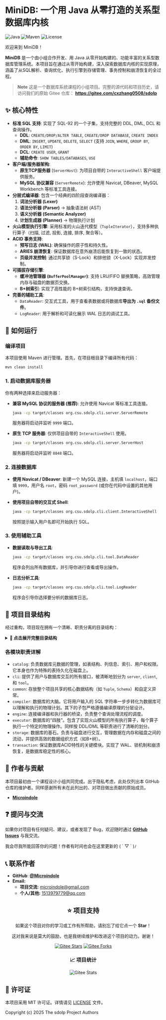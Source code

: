 
# MiniDB: 一个用 Java 从零打造的关系型数据库内核

![Java](https://img.shields.io/badge/Java-17+-orange.svg)
![Maven](https://img.shields.io/badge/Maven-3.5+-blue.svg)
![License](https://img.shields.io/badge/License-MIT-green.svg)

欢迎来到 MiniDB！

**MiniDB** 是一个由小组合作开发、用 Java 从零开始构建的、功能丰富的关系型数据库管理系统。本项目旨在通过从零开始构建，深入探索数据库内核的实现原理，涵盖了从SQL解析、查询优化、执行引擎到存储管理、事务控制和崩溃恢复的全过程。

> **Note**
> 这是一个数据库系统课程的小组项目。完整的源代码和项目历史，请访问我们的原始 Gitee 仓库：
> **https://gitee.com/cxzhang0508/sdolp**



## ✨ 核心特性

- **标准 SQL 支持**: 实现了 SQL-92 的一个子集，支持完整的 DDL, DML, DCL 和查询操作。
  - **DDL**: `CREATE/DROP/ALTER TABLE`, `CREATE/DROP DATABASE`, `CREATE INDEX`
  - **DML**: `INSERT`, `UPDATE`, `DELETE`, `SELECT` (支持 `JOIN`, `WHERE`, `GROUP BY`, `ORDER BY`, `LIMIT`)
  - **DCL**: `CREATE USER`, `GRANT`
  - **辅助命令**: `SHOW TABLES/DATABASES`, `USE`
- **客户端/服务器架构**:
  - **原生TCP服务器** (`ServerHost`): 为项目自带的 `InteractiveShell` 客户端提供服务。
  - **MySQL 协议兼容** (`ServerRemote`): 允许使用 Navicat, DBeaver, MySQL Workbench 等标准工具连接。
- **分层式编译器**: 包含一个经典的四阶段查询编译器：
  1.  **词法分析器 (Lexer)**
  2.  **语法分析器 (Parser)** -> 抽象语法树 (AST)
  3.  **语义分析器 (Semantic Analyzer)**
  4.  **计划生成器 (Planner)** -> 物理执行计划
- **火山模型执行引擎**: 采用标准的火山迭代模型（`TupleIterator`），支持多种执行算子（扫描, 过滤, 投影, 连接, 排序, 聚合等）。
- **ACID 事务支持**:
  - **预写日志 (WAL)**: 确保操作的原子性和持久性。
  - **ARIES 崩溃恢复**: 保证数据库在意外崩溃后能恢复到一致的状态。
  - **页级并发控制**: 通过共享锁（S-Lock）和排他锁（X-Lock）实现并发控制。
- **可插拔存储引擎**:
  - **缓冲池管理器 (`BufferPoolManager`)**: 支持 LRU/FIFO 替换策略，高效管理内存与磁盘的数据页交换。
  - **B+树索引**: 实现了高性能的 B+树索引结构，支持快速查询。
- **完善的辅助工具**:
  - `DataReader`: 交互式工具，用于查看表数据或将数据库**导出为 `.sql` 备份文件**。
  - `LogReader`: 用于解析和可读化展示 WAL 日志的调试工具。



## 🚀 如何运行

### 编译项目

本项目使用 Maven 进行管理。首先，在项目根目录下编译所有代码：

```bash
mvn clean install
```

### 1\. 启动数据库服务器

你有两种选择来启动服务器：

* **兼容 MySQL 协议的服务器 (推荐)**:
  允许使用 Navicat 等标准工具连接。

  ```bash
  java -cp target/classes org.csu.sdolp.cli.server.ServerRemote
  ```

  服务器将启动并监听 `9999` 端口。

* **原生 TCP 服务器**:
  仅供项目自带的 `InteractiveShell` 使用。

  ```bash
  java -cp target/classes org.csu.sdolp.cli.server.ServerHost
  ```

  服务器将启动并监听 `8848` 端口。

### 2\. 连接数据库

* **使用 Navicat / DBeaver**:
  新建一个 MySQL 连接，主机填 `localhost`，端口填 `9999`，用户名 `root`，密码 `root_password` (或你在代码中设置的其他用户)。

* **使用项目自带的交互式 Shell**:

  ```bash
  java -cp target/classes org.csu.sdolp.cli.client.InteractiveShell
  ```

  按照提示输入用户名即可开始执行 SQL。

### 3\. 使用辅助工具

* **数据读取与导出工具**:

  ```bash
  java -cp target/classes org.csu.sdolp.cli.tool.DataReader
  ```

  程序会列出所有数据库，并引导你进行查看或导出操作。

* **日志分析工具**:

  ```bash
  java -cp target/classes org.csu.sdolp.cli.tool.LogReader
  ```

  程序会引导你选择要分析的数据库日志。



## 📁 项目目录结构

经过重构，项目现在拥有一个清晰、职责分离的目录结构：

<details>
<summary><strong>📁 点击展开完整目录结构</strong></summary>

```
src/main/java/org/csu/sdolp/
├── catalog/            # 元数据管理模块 (系统目录)
├── cli/                # 命令行接口 (CLI)
│   ├── client/         # 客户端程序
│   ├── server/         # 服务端程序
│   └── tool/           # 辅助开发工具
├── common/             # 通用模块
│   ├── exception/      # 自定义异常
│   └── model/          #核心数据模型 (Tuple, Schema, Value等)
├── compiler/           # SQL 编译器
│   ├── lexer/          # 词法分析器
│   ├── parser/         # 语法分析器
│   │   └── ast/        #   -> 抽象语法树节点 (按DDL/DML/DCL等分类)
│   ├── planner/        # 计划生成器
│   │   └── plan/       #   -> 执行计划节点 (按DDL/DML/Query等分类)
│   └── semantic/       # 语义分析器
├── engine/             # 执行引擎核心
├── executor/           # 执行器 (算子)
│   ├── ddl/            # DDL 操作执行器
│   ├── dml/            # DML 操作执行器
│   ├── dcl/            # DCL 操作执行器
│   ├── show/           # SHOW 命令执行器
│   └── expressions/    # WHERE/ON 子句的谓词表达式
├── storage/            # 存储引擎
│   ├── buffer/         # 缓冲池管理器
│   ├── disk/           # 磁盘管理器
│   ├── index/          # B+树索引实现
│   └── page/           # 页面布局管理
└── transaction/        # 事务与恢复
    ├── log/            # 日志管理器
    └── ...             # 锁管理器, 恢复管理器等
```

</details>



### 各模块职责详解

* `catalog`:
  负责数据库元数据的管理，如表结构、列信息、索引、用户和权限。它本身也作为特殊的表持久化在磁盘上。
* `cli`:
  提供了用户与数据库交互的所有接口，被清晰地划分为 `server`, `client`, 和 `tool`。
* `common`:
  存放整个项目共享的核心数据结构（如 `Tuple`, `Schema`）和自定义异常。
* `compiler`:
  数据库的大脑。它将用户输入的 SQL 字符串一步步转化为数据库可以理解和执行的物理计划。其下的子包严格遵循编译原理的分层设计。
* `engine`:
  连接编译器和执行器的桥梁，负责整个查询处理流程的调度。
* `executor`:
  数据库的“四肢”。包含了实现火山模型的所有执行算子，每个算子执行一个特定的物理操作。同样按 DDL/DML 等职责进行了清晰的划分。
* `storage`:
  数据库的基石。负责与磁盘进行交互，管理数据在内存和磁盘之间的流动，并提供高效的数据组织方式（如B+树）。
* `transaction`:
  保证数据库ACID特性的关键模块。实现了 WAL、锁机制和崩溃恢复，是数据库稳定性的核心。



## 👥 作者与贡献

本项目最初由一个课程设计小组共同完成。出于隐私考虑，此处仅列出本 GitHub 仓库的维护者。同样感谢所有未在此列出的、对项目做出贡献的原始成员。

- **[Microindole](https://github.com/Microindole)**



## ❓ 提问与交流

如果你对项目有任何疑问、建议，或者发现了 Bug，欢迎随时通过 **[GitHub Issues](https://gitee.com/cxzhang0508/sdolp/issues)** 与我交流。

我会尽我所能回答你的问题！作者有时间也会在这里更新的 ( ´ ▽ ` )ﾉ



## 📞 联系作者

- **GitHub**: **[@Microindole](https://github.com/Microindole)**
- **Email:**
  - **项目交流:**  microindole@gmail.com
  - **个人/其他:**  1513979779@qq.com

<div align="center">


## ⭐ 项目支持

如果这个项目对你的学习或工作有所帮助，请别忘了给它点一个 **Star**！

这对我来说是莫大的鼓励，也是我继续维护和改进这个项目的动力。谢谢！

[![Gitee Stars](https://gitee.com/cxzhang0508/sdolp/badge/star.svg?theme=dark)](https://gitee.com/cxzhang0508/sdolp/stargazers)
[![Gitee Forks](https://gitee.com/cxzhang0508/sdolp/badge/fork.svg?theme=dark)](https://gitee.com/cxzhang0508/sdolp/members)

### 📈 项目统计

<div align="center">

![Gitee Stats](https://gitee.com/cxzhang0508/sdolp/widgets/widget_card.svg?colors=4183c4,ffffff,ffffff,e3e9ed,666666,9b9b9b)

</div>

</div>



## 📄 许可证

本项目采用 MIT 许可证。详情请见 [LICENSE](LICENSE) 文件。

Copyright (c) 2025 The sdolp Project Authors
